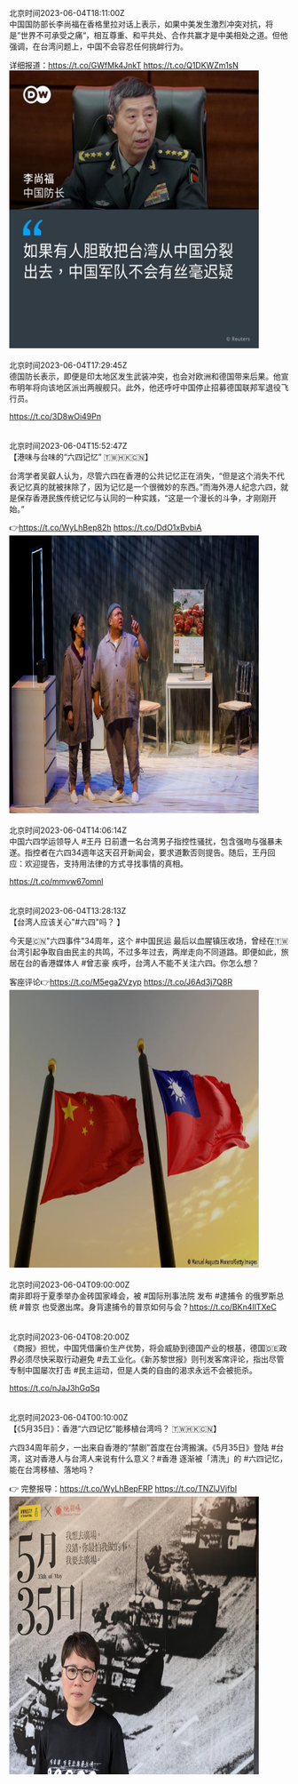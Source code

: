 北京时间2023-06-04T18:11:00Z<br>中国国防部长李尚福在香格里拉对话上表示，如果中美发生激烈冲突对抗，将是”世界不可承受之痛“，相互尊重、和平共处、合作共赢才是中美相处之道。但他强调，在台湾问题上，中国不会容忍任何挑衅行为。

详细报道：https://t.co/GWfMk4JnkT https://t.co/Q1DKWZm1sN<br><img src='/temp/image/2023/t-Month-6/1665300108093603842_0.jpg' width='450' height='500'><br><br>北京时间2023-06-04T17:29:45Z<br>德国防长表示，即便是印太地区发生武装冲突，也会对欧洲和德国带来后果。他宣布明年将向该地区派出两艘舰只。此外，他还呼吁中国停止招募德国联邦军退役飞行员。

https://t.co/3D8wOi49Pn<br><br><br>北京时间2023-06-04T15:52:47Z<br>【港味与台味的“六四记忆” 🇹🇼🇭🇰🇨🇳】

台湾学者吴叡人认为，尽管六四在香港的公共记忆正在消失，“但是这个消失不代表记忆真的就被抹除了，因为记忆是一个很微妙的东西。”而海外港人纪念六四，就是保存香港民族传统记忆与认同的一种实践，“这是一个漫长的斗争，才刚刚开始。”

👉https://t.co/WyLhBep82h https://t.co/DdO1xBvbiA<br><img src='/temp/image/2023/t-Month-6/1665265324835459072_0.jpg' width='450' height='500'><br><br>北京时间2023-06-04T14:06:14Z<br>中国六四学运领导人 #王丹 日前遭一名台湾男子指控性骚扰，包含强吻与强暴未遂。指控者在六四34週年这天召开新闻会，要求道歉否则提告。随后，王丹回应：欢迎提告，支持用法律的方式寻找事情的真相。

https://t.co/mmvw67omnl<br><br><br>北京时间2023-06-04T13:28:13Z<br>【台湾人应该关心"#六四"吗？ 】

今天是🇨🇳"六四事件"34周年，这个 #中国民运 最后以血腥镇压收场，曾经在🇹🇼台湾引起争取自由民主的共鸣，不过多年过去，两岸走向不同道路。即便如此，旅居在台的香港媒体人 #曾志豪 疾呼，台湾人不能不关注六四。你怎么想？

客座评论👉https://t.co/M5ega2Vzyp https://t.co/J6Ad3j7Q8R<br><img src='/temp/image/2023/t-Month-6/1665228944369491968_0.jpg' width='450' height='500'><br><br>北京时间2023-06-04T09:00:00Z<br>南非即将于夏季举办金砖国家峰会，被 #国际刑事法院 发布 #逮捕令 的俄罗斯总统 #普京 也受邀出席。身背逮捕令的普京如何与会？https://t.co/BKn4IlTXeC<br><br><br>北京时间2023-06-04T08:20:00Z<br>《商报》担忧，中国凭借廉价生产优势，将会威胁到德国产业的根基，德国🇩🇪政界必须尽快采取行动避免 #去工业化。《新苏黎世报》则刊发客席评论，指出尽管专制中国屡次打击 #民主运动，但是人类的自由的渴求永远不会被扼杀。

https://t.co/nJaJ3hGqSq<br><br><br>北京时间2023-06-04T00:10:00Z<br>【《5月35日》：香港“六四记忆”能移植台湾吗？ 🇹🇼🇭🇰🇨🇳】

六四34周年前夕，一出来自香港的“禁剧”首度在台湾搬演。《5月35日》登陆 #台湾，这对香港人与台湾人来说有什么意义？#香港 逐渐被「清洗」的 #六四记忆，能在台湾移植、落地吗？

👉 完整报导：https://t.co/WyLhBepFRP https://t.co/TNZlJVjfbI<br><img src='/temp/image/2023/t-Month-6/1665028065548963840_0.jpg' width='450' height='500'><br><br>
